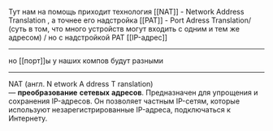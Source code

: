 Тут нам на помощь приходит технология [[NAT]] - Network Address Translation  , а точнее его надстройка [[PAT]] - Port Adress Translation/
 (суть в том, что много устройств могут входить с одним и тем же адресом) / но с надстройкой PAT
 [[IP-адрес]]  

------
но [[порт]]ы у наших компов будут разными

-------------------
NAT (англ. N etwork A ddress T ranslation) — **преобразование** **сетевых** **адресов**. Предназначен для упрощения и сохранения IP-адресов. Он позволяет частным IP-сетям, которые используют незарегистрированные IP-адреса, подключаться к Интернету. 